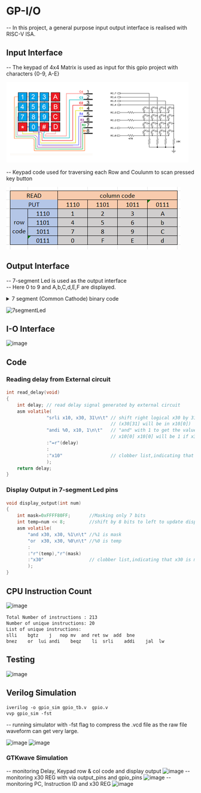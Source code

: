 # GP-I/O
-- In this project, a general purpose input output interface is realised with RISC-V ISA.
## Input Interface
-- The keypad of 4x4 Matrix is used as input for this gpio project with characters {0-9, A-E}

![image](https://github.com/AbrarShaikh/RISC-V-Design/blob/main/GPIO_Project/images/keybad.png)

-- Keypad code used for traversing each Row and Coulunm to scan pressed key button

![image](https://github.com/AbrarShaikh/RISC-V-Design/blob/main/GPIO_Project/images/keypadcode.png)

## Output Interface
-- 7-segment Led is used as the output interface\
-- Here 0 to 9 and A,b,C,d,E,F are displayed.

<details>
<summary>7 segment (Common Cathode) binary code</summary> 

| Data | Binary code | 
| --- | --- |
| 1 | 0110000 |
| 2 | 1101101 |
| 3 | 1111001 |
| 4 | 0110011 |
| 5 | 1011011 |
| 6 | 1011110 |
| 7 | 1110000 |
| 8 | 1111111 |
| 9 | 1110011 |
| 0 | 1111110 |
| A | 1110111 |
| b | 0011111 |
| C | 1001110 |
| d | 0111101 |
| E | 1001111 |
| F | 1000111 |
| - | 0000001 |
</details>

![7segmentLed](https://github.com/AbrarShaikh/RISC-V-Design/assets/34272376/363a366a-2613-469b-b1e0-812e617141e2)

## I-O Interface
![image](https://github.com/AbrarShaikh/RISC-V-Design/assets/34272376/772ea142-e755-4253-8b11-fb0c4377a142)

## Code

### Reading delay from External circuit
``` C
int read_delay(void)
{
	int delay; // read delay signal generated by external circuit 
	asm volatile(
               "srli x10, x30, 31\n\t" // shift right logical x30 by 31 bits
                                       // (x30[31] will be in x10[0])
               "andi %0, x10, 1\n\t"   // "and" with 1 to get the value of x30[31] now in
                                       // x10[0] x10[0] will be 1 if x30[31] is 1
               :"=r"(delay)
               :
               :"x10"                  // clobber list,indicating that x10 is modified
               );
    return delay;
}
``` 
### Display Output in 7-segment Led pins
``` C
void display_output(int num)
{
	int mask=0xFFFF80FF;       //Masking only 7 bits
	int temp=num << 8;         //shift by 8 bits to left to update display bits in x30[14:8]
	asm volatile( 
	    "and x30, x30, %1\n\t" //%1 is mask
	    "or  x30, x30, %0\n\t" //%0 is temp
	    :
	    :"r"(temp),"r"(mask)
	    :"x30"                 // clobber list,indicating that x30 is modified
	    );
}
```

## CPU Instruction Count
![image](https://github.com/AbrarShaikh/RISC-V-Design/assets/34272376/be4f5485-7ff9-4670-803e-759f7b6031f2)

```
Total Number of instructions : 213
Number of unique instructions: 20
List of unique instructions:
slli	bgtz	j	nop	mv	and	ret	sw	add  bne	
bnez	or	lui	andi	beqz	li	srli	addi	jal  lw  
```
## Testing
![image](https://github.com/AbrarShaikh/RISC-V-Design/assets/34272376/190251b8-d72d-421d-908f-32c334b7bca9)

## Verilog Simulation
```
iverilog -o gpio_sim gpio_tb.v  gpio.v
vvp gpio_sim -fst
```
-- running simulator with -fst flag to compress the .vcd file as the raw file waveform can get very large. 

![image](https://github.com/AbrarShaikh/RISC-V-Design/assets/34272376/5ae83526-1897-4d85-84e9-0abe431b1ba8)
![image](https://github.com/AbrarShaikh/RISC-V-Design/assets/34272376/0ebf2d28-12d9-49fa-a781-dd3aa43090c1)

### GTKwave Simulation
-- monitoring Delay, Keypad row & col code and display output
![image](https://github.com/AbrarShaikh/RISC-V-Design/assets/34272376/87e376bf-7290-40cd-a92f-9a0d7c589537)
-- monitoring x30 REG with via output_pins and gpio_pins
![image](https://github.com/AbrarShaikh/RISC-V-Design/assets/34272376/9fe338d5-81be-461b-af3a-96434e1c0cef)
-- monitoring PC, Instruction ID and x30 REG
![image](https://github.com/AbrarShaikh/RISC-V-Design/assets/34272376/a212bb34-3334-4f6a-bcba-1774c8bc1b93)





